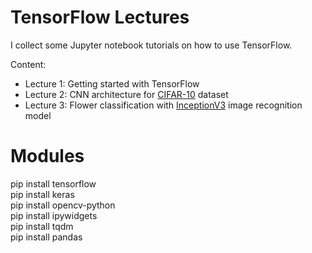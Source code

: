 # TensorFlow Lectures

I collect some Jupyter notebook tutorials on how to use TensorFlow.

Content:

- Lecture 1: Getting started with TensorFlow
- Lecture 2: CNN architecture for [CIFAR-10](https://www.cs.toronto.edu/~kriz/cifar.html) dataset
- Lecture 3: Flower classification with [InceptionV3](https://cloud.google.com/tpu/docs/tutorials/inception) image recognition model


# Modules
pip install tensorflow \
pip install keras \
pip install opencv-python \
pip install ipywidgets \
pip install tqdm \
pip install pandas
